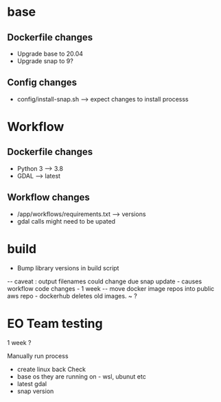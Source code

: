 base
====

Dockerfile changes
------------------

* Upgrade base to 20.04 
* Upgrade snap to 9?


Config changes
--------------

* config/install-snap.sh --> expect changes to install processs

Workflow
========

Dockerfile changes
------------------

* Python 3 --> 3.8
* GDAL --> latest

Workflow changes
----------------

* /app/workflows/requirements.txt --> versions
* gdal calls might need to be upated

build
=====

* Bump library versions in build script


-- caveat : output filenames could change due snap update - causes workflow code changes - 1 week 
-- move docker image repos into public aws repo - dockerhub deletes old images. ~ ?


EO Team testing
===============
1 week ?

Manually run process
* create linux back
Check 
* base os they are running on - wsl, ubunut etc
* latest gdal
* snap version

